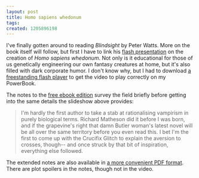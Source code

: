 ```yaml
---
layout: post
title: Homo sapiens whedonum
tags: 
created: 1205896198
---
```

I've finally gotten around to reading *Blindsight* by Peter Watts.  More on the book itself will follow, but first I have to link his [flash presentation](http://www.rifters.com/blindsight/vampires.htm) on the creation of *Homo sapiens whedonum*.  Not only is it educational for those of us genetically engineering our own fantasy creatures at home, but it's also filled with dark corporate humor.<!--break-->  I don't know why, but I had to download [a freestanding flash player](http://www.macosxhints.com/article.php?story=20031214212712395) to get the video to play correctly on my PowerBook.

The notes to the [free ebook edition](http://manybooks.net/pages/wattspother06Blindsight/-1.html) survey the field briefly before getting into the same details the slideshow above provides:

> I'm hardly the first author to take a stab at rationalising vampirism in purely biological terms. Richard Matheson did it before I was born, and if the grapevine's right that damn Butler woman's latest novel will be all over the same territory before you even read this. I bet I'm the first to come up with the Crucifix Glitch to explain the aversion to crosses, though-- and once struck by that bit of inspiration, everything else followed.

The extended notes are also available in [a more convenient PDF format](http://www.rifters.com/real/shorts/PeterWatts_Blindsight_Endnotes.pdf).  There are plot spoilers in the notes, though not in the video.
